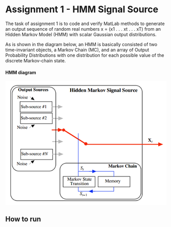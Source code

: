 # Assignment 1 - HMM Signal Source

The task of assignment 1 is to code and verify MatLab methods to generate an output sequence of random real numbers x = (x1 . . . xt . . . xT) from an Hidden Markov Model (HMM) with scalar Gaussian output distributions.

As is shown in the diagram below, an HMM is basically consisted of two time-invariant objects, a Markov Chain (MC), and an array of Output Probability Distributions with one distribution for each possible value of the discrete Markov-chain state.

#### HMM diagram 
<p align="center">
  <img src="https://github.com/txzhao/Pattern-Recognition/blob/master/pic/HMM-diagram.png"/>
</p>

## How to run



